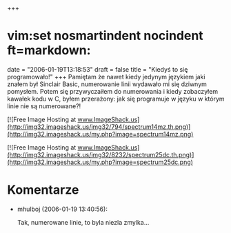 +++
# vim:set nosmartindent nocindent ft=markdown:
date = "2006-01-19T13:18:53"
draft = false
title = "Kiedyś to się programowało!"
+++
Pamiętam że nawet kiedy jedynym językiem jaki znałem był Sinclair Basic,
numerowanie linii wydawało mi się dziwnym pomysłem. Potem się przywyczaiłem do
numerowania i kiedy zobaczyłem kawałek kodu w C, byłem przerażony: jak się
programuje w języku w którym linie nie są numerowane?!

[![Free Image Hosting at www.ImageShack.us](http://img32.imageshack.us/img32/794/spectrum14mz.th.png)](http://img32.imageshack.us/my.php?image=spectrum14mz.png)

[![Free Image Hosting at www.ImageShack.us](http://img32.imageshack.us/img32/8232/spectrum25dc.th.png)](http://img32.imageshack.us/my.php?image=spectrum25dc.png)

# Komentarze

* mhulboj (2006-01-19 13:40:56): <p>Tak, numerowane linie, to byla niezla
  zmylka... <br /></p>
